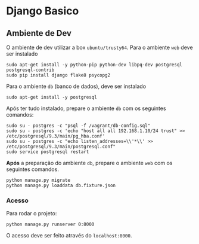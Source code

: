 # Django Basico

## Ambiente de Dev

O ambiente de dev utilizar a box `ubuntu/trusty64`. Para o ambiente `web`
deve ser instalado

```
sudo apt-get install -y python-pip python-dev libpq-dev postgresql postgresql-contrib
sudo pip install django flake8 psycopg2
```

Para o ambiente `db` (banco de dados), deve ser instalado

```
sudo apt-get install -y postgresql
```

Após ter tudo instalado, prepare o ambiente `db` com os seguintes comandos:

```
sudo su - postgres -c "psql -f /vagrant/db-config.sql"
sudo su - postgres -c 'echo "host all all 192.168.1.10/24 trust" >> /etc/postgresql/9.3/main/pg_hba.conf'
sudo su - postgres -c "echo listen_addresses=\\'*\\' >> /etc/postgresql/9.3/main/postgresql.conf"
sudo service postgresql restart
```

**Após** a preparação do ambiente `db`, prepare o ambiente `web` com os seguintes
comandos.

```
python manage.py migrate
python manage.py loaddata db.fixture.json
```

### Acesso

Para rodar o projeto:

```
python manage.py runserver 0:8000
```

O acesso deve ser feito através do `localhost:8000`.
